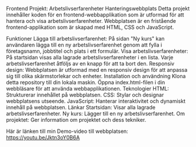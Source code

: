 Frontend Projekt: Arbetslivserfarenheter Hanteringswebbplats
Detta projekt innehåller koden för en frontend-webbapplikation som är utformad för att hantera och visa arbetslivserfarenheter. Webbplatsen är en fristående frontend-applikation som är skapad med HTML, CSS och JavaScript.

Funktioner
Lägga till arbetslivserfarenhet: På sidan "Ny kurs" kan användaren lägga till en ny arbetslivserfarenhet genom att fylla i företagsnamn, jobbtitel och plats i ett formulär.
Visa arbetslivserfarenheter: På startsidan visas alla lagrade arbetslivserfarenheter i en lista. Varje arbetslivserfarenhet åtföljs av en knapp för att ta bort den.
Responsiv design: Webbplatsen är utformad med en responsiv design för att anpassa sig till olika skärmstorlekar och enheter.
Installation och användning
Klona detta repository till din lokala maskin.
Öppna index.html-filen i din webbläsare för att använda webbapplikationen.
Teknologier
HTML: Strukturerar innehållet på webbplatsen.
CSS: Stylar och designar webbplatsens utseende.
JavaScript: Hanterar interaktivitet och dynamiskt innehåll på webbplatsen.
Länkar
Startsidan: Visar alla lagrade arbetslivserfarenheter.
Ny kurs: Lägger till en ny arbetslivserfarenhet.
Om projektet: Ger information om projektet och dess tekniker.

Här är länken till min Demo-video till webbplatsen:
https://youtu.be/Jktn3oY0B6A